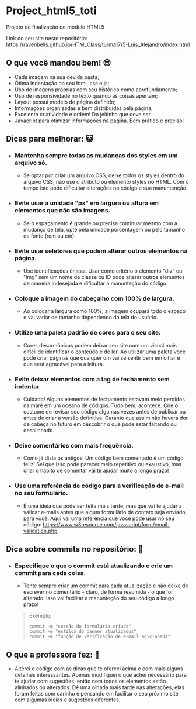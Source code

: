 # Project_html5_toti
Projeto de finalização do modulo HTML5

Link do seu site neste repositório: https://ravenbells.github.io/HTMLClass/turma17/5-Luis_Alejandro/index.html

## O que você mandou bem! 😎️

* Cada imagem na sua devida pasta;
* Ótima indentação no seu html, css e js;
* Uso de imagens próprias com seu histórico como aprofundamento;
* Uso de responsividade no texto quando as coisas apertam;
* Layout possui modelo de página definido;
* Informações organizadas e bem distribuídas pela página;
* Excelente criatividade e ordem! Do jeitinho que deve ser.
* Javacript para otimizar informações na página. Bem prático e preciso!

## Dicas para melhorar: 😺️

* ### Mantenha sempre todas as mudanças dos styles em um arquivo só.
	- Se optar por criar um arquivo CSS, deixe todos os styles dentro do arquivo CSS, não use o atributo ou elemento styles no HTML. Com o tempo isto pode dificultar alterações no código e sua manuntenção.

* ### Evite usar a unidade "px" em largura ou altura em elementos que não são imagens.
	- Se o espaçamento é grande ou precisa continuar mesmo com a mudança de tela, opte pela unidade porcentagem ou pelo tamanho da fonte (rem ou em).

* ### Evite usar seletores que podem alterar outros elementos na página.
    - Use identificações únicas. Usar como critério o elemento "div" ou "img" sem um nome de classe ou ID pode alterar outros elementos de maneira indesejada e dificultar a manunteção do código.

* ### Coloque a imagem do cabeçalho com 100% de largura.
    - Ao colocar a largura como 100%, a imagem ocupará todo o espaço e vai variar de tamanho dependendo da tela do usuário.

* ### Utilize uma paleta padrão de cores para o seu site.
    - Cores desarmônicas podem deixar seu site com um visual mais difícil de identificar o conteúdo e de ler. Ao utilizar uma paleta você pode criar páginas que qualquer um vai se sentir bem em olhar e que será agradável para a leitura.

* ### Evite deixar elementos com a tag de fechamento sem indentar.
    - Cuidado! Alguns elementos de fechamento estavam meio perdidos na maré em um oceano de códigos. Tudo bem, acontece. Crie o costume de revisar seu código algumas vezes antes de publicar ou antes de criar a versão definitiva. Garanto que assim não haverá dor de cabeça no futuro em descobrir o que pode estar faltando ou desalinhado.

* ### Deixe comentários com mais frequência.
    - Como já dizia os antigos: Um código bem comentado é um código feliz! Sei que isso pode parecer meio repetitivo ou exaustivo, mas criar o hábito de comentar vai te ajudar muito a longo prazo!

* ### Use uma referência de código para a verificação de e-mail no seu formulário.
    - É uma ideia que pode ser feita mais tarde, mas que vai te ajudar a validar e-mails antes que algum formulário de contato seja enviado para você. Aqui vai uma referência que você pode usar no seu código: https://www.w3resource.com/javascript/form/email-validation.php


## Dica sobre commits no repositório: 🤖️

* ### Especifique o que o commit está atualizando e crie um commit para cada coisa.
    - Tente sempre criar um commit para cada atualização e não deixe de escrever no comentário - claro, de forma resumida - o que foi alterado. Isso vai facilitar a manunteção do seu código a longo prazo!
    > Exemplo:
    >```
    > commit -m "sessão do formulário criada"
    > commit -m "estilos do banner atualizados"
    > commit -m "função de verificação de e-mail adicionada"
    >```

## O que a professora fez: 🤍️

* Alterei o código com as dicas que te ofereci acima e com mais alguns detalhes interessantes. Apenas modifiquei o que achei necessário para te ajudar com sugestões, então nem todos os elementos estão alinhados ou alterados. Dê uma olhada mais tarde nas alterações, elas foram feitas com carinho e pensando em facilitar o seu próximo site com algumas ideias e sugestões diferentes.
